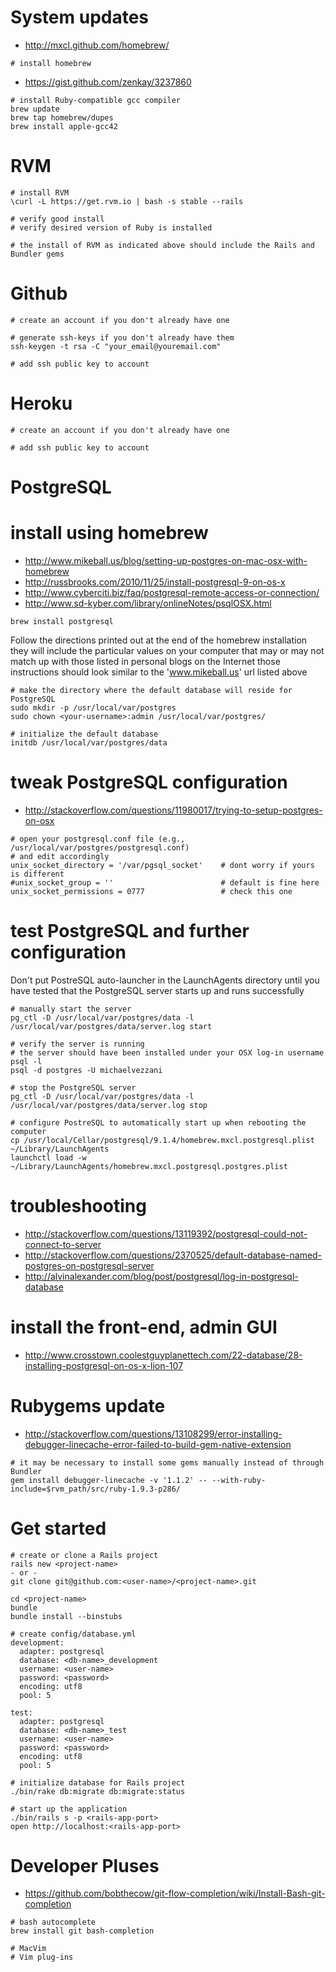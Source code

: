 System updates
====

* http://mxcl.github.com/homebrew/

```
# install homebrew
```

* https://gist.github.com/zenkay/3237860

```
# install Ruby-compatible gcc compiler
brew update
brew tap homebrew/dupes
brew install apple-gcc42
```


RVM
====

```
# install RVM
\curl -L https://get.rvm.io | bash -s stable --rails

# verify good install
# verify desired version of Ruby is installed

# the install of RVM as indicated above should include the Rails and Bundler gems
```


Github
====

```
# create an account if you don't already have one

# generate ssh-keys if you don't already have them
ssh-keygen -t rsa -C "your_email@youremail.com"

# add ssh public key to account
```


Heroku
====

```
# create an account if you don't already have one

# add ssh public key to account
```


PostgreSQL
====

install using homebrew
=====

* http://www.mikeball.us/blog/setting-up-postgres-on-mac-osx-with-homebrew
* http://russbrooks.com/2010/11/25/install-postgresql-9-on-os-x
* http://www.cyberciti.biz/faq/postgresql-remote-access-or-connection/
* http://www.sd-kyber.com/library/onlineNotes/psqlOSX.html

```
brew install postgresql
```

Follow the directions printed out at the end of the homebrew installation
they will include the particular values on your computer that may or may not
match up with those listed in personal blogs on the Internet
those instructions should look similar to the 'www.mikeball.us' url listed above

```
# make the directory where the default database will reside for PostgreSQL
sudo mkdir -p /usr/local/var/postgres
sudo chown <your-username>:admin /usr/local/var/postgres/

# initialize the default database
initdb /usr/local/var/postgres/data
```

tweak PostgreSQL configuration
=====

* http://stackoverflow.com/questions/11980017/trying-to-setup-postgres-on-osx

```
# open your postgresql.conf file (e.g., /usr/local/var/postgres/postgresql.conf)
# and edit accordingly
unix_socket_directory = '/var/pgsql_socket'    # dont worry if yours is different
#unix_socket_group = ''                        # default is fine here
unix_socket_permissions = 0777                 # check this one
```

test PostgreSQL and further configuration
=====

Don't put PostreSQL auto-launcher in the LaunchAgents directory until you have tested 
that the PostgreSQL server starts up and runs successfully

```
# manually start the server
pg_ctl -D /usr/local/var/postgres/data -l /usr/local/var/postgres/data/server.log start

# verify the server is running
# the server should have been installed under your OSX log-in username
psql -l
psql -d postgres -U michaelvezzani

# stop the PostgreSQL server
pg_ctl -D /usr/local/var/postgres/data -l /usr/local/var/postgres/data/server.log stop

# configure PostreSQL to automatically start up when rebooting the computer
cp /usr/local/Cellar/postgresql/9.1.4/homebrew.mxcl.postgresql.plist ~/Library/LaunchAgents
launchctl load -w ~/Library/LaunchAgents/homebrew.mxcl.postgresql.postgres.plist
```

troubleshooting
=====

* http://stackoverflow.com/questions/13119392/postgresql-could-not-connect-to-server
* http://stackoverflow.com/questions/2370525/default-database-named-postgres-on-postgresql-server
* http://alvinalexander.com/blog/post/postgresql/log-in-postgresql-database

install the front-end, admin GUI
=====

* http://www.crosstown.coolestguyplanettech.com/22-database/28-installing-postgresql-on-os-x-lion-107


Rubygems update
====

* http://stackoverflow.com/questions/13108299/error-installing-debugger-linecache-error-failed-to-build-gem-native-extension

```
# it may be necessary to install some gems manually instead of through Bundler
gem install debugger-linecache -v '1.1.2' -- --with-ruby-include=$rvm_path/src/ruby-1.9.3-p286/
```


Get started
====

```
# create or clone a Rails project
rails new <project-name>
- or -
git clone git@github.com:<user-name>/<project-name>.git

cd <project-name>
bundle
bundle install --binstubs

# create config/database.yml
development:
  adapter: postgresql
  database: <db-name>_development
  username: <user-name>
  password: <password>
  encoding: utf8
  pool: 5
 
test: 
  adapter: postgresql
  database: <db-name>_test
  username: <user-name>
  password: <password>
  encoding: utf8
  pool: 5

# initialize database for Rails project
./bin/rake db:migrate db:migrate:status

# start up the application
./bin/rails s -p <rails-app-port>
open http://localhost:<rails-app-port>
```


Developer Pluses
====

* https://github.com/bobthecow/git-flow-completion/wiki/Install-Bash-git-completion

```
# bash autocomplete
brew install git bash-completion

# MacVim
# Vim plug-ins
```

